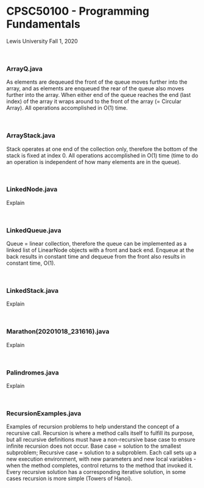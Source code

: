 # CPSC50100 - Programming Fundamentals

Lewis University Fall 1, 2020

<br />

### ArrayQ.java
As elements are dequeued the front of the queue moves further into the array, and as elements are enqueued the rear of the queue also moves further into the array. When either end of the queue reaches the end (last index) of the array it wraps around to the front of the array (= Circular Array). All operations accomplished in O(1) time.

<br />

### ArrayStack.java
Stack operates at one end of the collection only, therefore the bottom of the stack is fixed at index 0. All operations accomplished in O(1) time (time to do an operation is independent of how many elements are in the queue).

<br />

### LinkedNode.java
Explain

<br />

### LinkedQueue.java
Queue = linear collection, therefore the queue can be implemented as a linked list of LinearNode objects with a front and back end. Enqueue at the back results in constant time and dequeue from the front also results in constant time, O(1).

<br />

### LinkedStack.java
Explain

<br />

### Marathon(20201018_231616).java
Explain

<br />

### Palindromes.java
Explain

<br />

### RecursionExamples.java
Examples of recursion problems to help understand the concept of a recursive call. Recursion is where a method calls itself to fulfill its purpose, but all recursive definitions must have a non-recursive base case to ensure infinite recursion does not occur. Base case = solution to the smallest subproblem; Recursive case = solution to a subproblem. Each call sets up a new execution environment, with new parameters and new local variables - when the method completes, control returns to the method that invoked it. Every recursive solution has a corresponding iterative solution, in some cases recursion is more simple (Towers of Hanoi).
